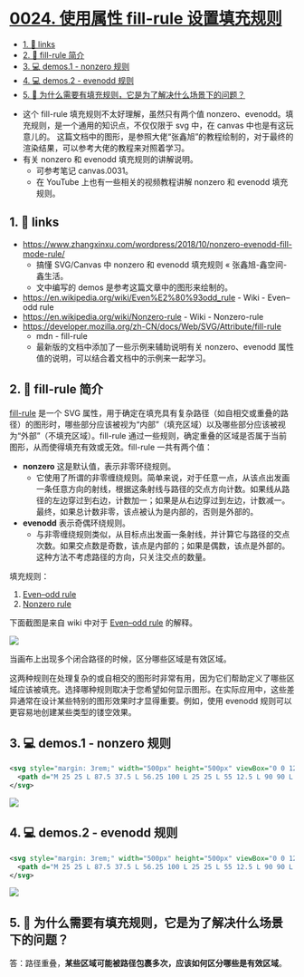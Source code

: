# [0024. 使用属性 fill-rule 设置填充规则](https://github.com/tnotesjs/TNotes.svg/tree/main/notes/0024.%20%E4%BD%BF%E7%94%A8%E5%B1%9E%E6%80%A7%20fill-rule%20%E8%AE%BE%E7%BD%AE%E5%A1%AB%E5%85%85%E8%A7%84%E5%88%99)

<!-- region:toc -->

- [1. 🔗 links](#1--links)
- [2. 📒 fill-rule 简介](#2--fill-rule-简介)
- [3. 💻 demos.1 - nonzero 规则](#3--demos1---nonzero-规则)
- [4. 💻 demos.2 - evenodd 规则](#4--demos2---evenodd-规则)
- [5. 🤔 为什么需要有填充规则，它是为了解决什么场景下的问题？](#5--为什么需要有填充规则它是为了解决什么场景下的问题)

<!-- endregion:toc -->
- 这个 fill-rule 填充规则不太好理解，虽然只有两个值 nonzero、evenodd。填充规则，是一个通用的知识点，不仅仅限于 svg 中，在 canvas 中也是有这玩意儿的。
  这篇文档中的图形，是参照大佬“张鑫旭”的教程绘制的，对于最终的渲染结果，可以参考大佬的教程来对照着学习。
- 有关 nonzero 和 evenodd 填充规则的讲解说明。
  - 可参考笔记 canvas.0031。
  - 在 YouTube 上也有一些相关的视频教程讲解 nonzero 和 evenodd 填充规则。

## 1. 🔗 links

- https://www.zhangxinxu.com/wordpress/2018/10/nonzero-evenodd-fill-mode-rule/
  - 搞懂 SVG/Canvas 中 nonzero 和 evenodd 填充规则 « 张鑫旭-鑫空间-鑫生活。
  - 文中编写的 demos 是参考这篇文章中的图形来绘制的。
- https://en.wikipedia.org/wiki/Even%E2%80%93odd_rule - Wiki - Even–odd rule
- https://en.wikipedia.org/wiki/Nonzero-rule - Wiki - Nonzero-rule
- https://developer.mozilla.org/zh-CN/docs/Web/SVG/Attribute/fill-rule
  - mdn - fill-rule
  - 最新版的文档中添加了一些示例来辅助说明有关 nonzero、evenodd 属性值的说明，可以结合着文档中的示例来一起学习。

## 2. 📒 fill-rule 简介

[fill-rule](https://developer.mozilla.org/zh-CN/docs/Web/SVG/Attribute/fill-rule) 是一个 SVG 属性，用于确定在填充具有复杂路径（如自相交或重叠的路径）的图形时，哪些部分应该被视为“内部”（填充区域）以及哪些部分应该被视为“外部”（不填充区域）。fill-rule 通过一些规则，确定重叠的区域是否属于当前图形，从而使得填充有效或无效。fill-rule 一共有两个值：

- **nonzero** 这是默认值，表示非零环绕规则。
  - 它使用了所谓的非零缠绕规则。简单来说，对于任意一点，从该点出发画一条任意方向的射线，根据这条射线与路径的交点方向计数。如果线从路径的左边穿过到右边，计数加一；如果是从右边穿过到左边，计数减一。最终，如果总计数非零，该点被认为是内部的，否则是外部的。
- **evenodd** 表示奇偶环绕规则。
  - 与非零缠绕规则类似，从目标点出发画一条射线，并计算它与路径的交点次数。如果交点数是奇数，该点是内部的；如果是偶数，该点是外部的。这种方法不考虑路径的方向，只关注交点的数量。

填充规则：

1. [Even–odd rule](https://en.wikipedia.org/wiki/Even%E2%80%93odd_rule)
2. [Nonzero rule](https://en.wikipedia.org/wiki/Nonzero-rule)

下面截图是来自 wiki 中对于 [Even–odd rule](https://en.wikipedia.org/wiki/Even%E2%80%93odd_rule) 的解释。

![](assets/2024-12-10-13-40-25.png)

当画布上出现多个闭合路径的时候，区分哪些区域是有效区域。

这两种规则在处理复杂的或自相交的图形时非常有用，因为它们帮助定义了哪些区域应该被填充。选择哪种规则取决于您希望如何显示图形。在实际应用中，这些差异通常在设计某些特别的图形效果时才显得重要。例如，使用 evenodd 规则可以更容易地创建某些类型的镂空效果。

## 3. 💻 demos.1 - nonzero 规则

```xml
<svg style="margin: 3rem;" width="500px" height="500px" viewBox="0 0 120 120" xmlns="http://www.w3.org/2000/svg">
  <path d="M 25 25 L 87.5 37.5 L 56.25 100 L 25 25 L 55 12.5 L 90 90 L 25 25" fill="blue" fill-rule="nonzero" stroke="red" />
</svg>
```

![](assets/2024-12-10-13-44-01.png)

## 4. 💻 demos.2 - evenodd 规则

```xml
<svg style="margin: 3rem;" width="500px" height="500px" viewBox="0 0 120 120" xmlns="http://www.w3.org/2000/svg">
  <path d="M 25 25 L 87.5 37.5 L 56.25 100 L 25 25 L 55 12.5 L 90 90 L 25 25" fill="blue" fill-rule="evenodd" stroke="red" />
</svg>
```

![](assets/2024-12-10-13-44-07.png)

## 5. 🤔 为什么需要有填充规则，它是为了解决什么场景下的问题？

答：路径重叠，**某些区域可能被路径包裹多次，应该如何区分哪些是有效区域**。
